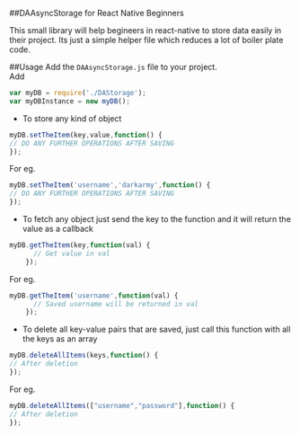 ##DAAsyncStorage for React Native Beginners

This small library will help begineers in react-native to store data easily in their project. Its just a simple helper file which reduces a lot of boiler plate code.

##Usage
Add the `DAAsyncStorage.js` file to your project. <br>
Add <br>
```javascript
var myDB = require('./DAStorage');
var myDBInstance = new myDB();
```

* To store any kind of object <br>
```javascript
myDB.setTheItem(key,value,function() { 
// DO ANY FURTHER OPERATIONS AFTER SAVING 
});
```

For eg. <br>
```javascript
myDB.setTheItem('username','darkarmy',function() { 
// DO ANY FURTHER OPERATIONS AFTER SAVING 
});
```

* To fetch any object just send the key to the function and it will return the value as a callback<br>
```javascript
myDB.getTheItem(key,function(val) {
      // Get value in val
    });
```
For eg. <br>
```javascript
myDB.getTheItem('username',function(val) {
      // Saved username will be returned in val
    });
```
    
* To delete all key-value pairs that are saved, just call this function with all the keys as an array<br>
```javascript
myDB.deleteAllItems(keys,function() {
// After deletion
});
```

For eg. <br>
```javascript
myDB.deleteAllItems(["username","password"],function() {
// After deletion
});
```
